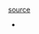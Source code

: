 [source](https://github.com/shengxinjing/weiyouyi/blob/main/src/reactivity/__test__/ref.spec.js)

- 